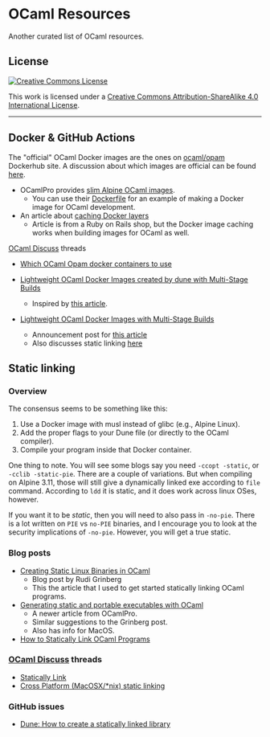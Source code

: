 # OCaml Resources

Another curated list of OCaml resources.

## License

<a rel="license" href="http://creativecommons.org/licenses/by-sa/4.0/">
  <img alt="Creative Commons License" src="https://i.creativecommons.org/l/by-sa/4.0/88x31.png" />
</a>

This work is licensed under a [Creative Commons Attribution-ShareAlike 4.0 International License](http://creativecommons.org/licenses/by-sa/4.0/).

---

## Docker & GitHub Actions

The "official" OCaml Docker images are the ones on [ocaml/opam](https://hub.docker.com/r/ocaml/opam) Dockerhub site.  A discussion about which images are official can be found [here](https://discuss.ocaml.org/t/which-ocaml-opam-docker-containers-to-use/8269).

* OCamlPro provides [slim Alpine OCaml images](https://gitlab.ocamlpro.com/OCamlPro/ocaml-docker-images).
  * You can use their [Dockerfile](https://gitlab.ocamlpro.com/OCamlPro/ocaml-docker-images/-/blob/master/Dockerfile) for an example of making a Docker image for OCaml development.
* An article about [caching Docker layers](https://evilmartians.com/chronicles/build-images-on-github-actions-with-docker-layer-caching#the-cache-dance-off)
  * Article is from a Ruby on Rails shop, but the Docker image caching works when building images for OCaml as well.

[OCaml Discuss](https://discuss.ocaml.org/) threads

* [Which OCaml Opam docker containers to use](https://discuss.ocaml.org/t/which-ocaml-opam-docker-containers-to-use/8269)

* [Lightweight OCaml Docker Images created by dune with Multi-Stage Builds](https://discuss.ocaml.org/t/lightweight-ocaml-docker-images-created-by-dune-with-multi-stage-builds/7958)
  * Inspired by [this article](https://medium.com/@bobbypriambodo/lightweight-ocaml-docker-images-with-multi-stage-builds-f7a060c7fce4).
* [Lightweight OCaml Docker Images with Multi-Stage Builds](https://discuss.ocaml.org/t/lightweight-ocaml-docker-images-with-multi-stage-builds/804)
  * Announcement post for [this article](https://medium.com/@bobbypriambodo/lightweight-ocaml-docker-images-with-multi-stage-builds-f7a060c7fce4)
  * Also discusses static linking [here](https://discuss.ocaml.org/t/lightweight-ocaml-docker-images-with-multi-stage-builds/804/3)

## Static linking

### Overview

The consensus seems to be something like this:

1. Use a Docker image with musl instead of glibc (e.g., Alpine Linux).
2. Add the proper flags to your Dune file (or directly to the OCaml compiler).
3. Compile your program inside that Docker container.

One thing to note.  You will see some blogs say you need `-ccopt -static`, or `-cclib -static-pie`.  There are a couple of variations.  But when compiling on Alpine 3.11, those will still give a dynamically linked exe according to `file` command.  According to `ldd` it is static, and it does work across linux OSes, however.

If you want it to be *static*, then you will need to also pass in `-no-pie`.  There is a lot written on `PIE` vs `no-PIE` binaries, and I encourage you to look at the security implications of `-no-pie`.  However, you will get a true static.

### Blog posts

* [Creating Static Linux Binaries in OCaml](http://rgrinberg.com/posts/static-binaries-tutorial/)
  * Blog post by Rudi Grinberg
  * This the article that I used to get started statically linking OCaml programs.
* [Generating static and portable executables with OCaml](https://www.ocamlpro.com/2021/09/02/generating-static-and-portable-executables-with-ocaml/)
  * A newer article from OCamlPro.
  * Similar suggestions to the Grinberg post.
  * Also has info for MacOS.
* [How to Statically Link OCaml Programs](https://www.systutorials.com/how-to-statically-link-ocaml-programs/)

### [OCaml Discuss](https://discuss.ocaml.org/) threads

* [Statically Link](https://discuss.ocaml.org/t/statically-link/1464)
* [Cross Platform (MacOSX/*nix) static linking](https://discuss.ocaml.org/t/cross-platform-macosx-nix-static-linking/2528)

### GitHub issues

  * [Dune: How to create a statically linked library](https://github.com/ocaml/dune/issues/1904)
